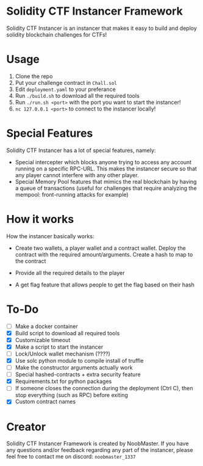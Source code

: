 # Solidity CTF Instancer Framework

Solidity CTF Instancer is an instancer that makes it easy to build and deploy solidity blockchain challenges for CTFs!


# Usage

1. Clone the repo
2. Put your challenge contract in `Chall.sol`
3. Edit `deployment.yaml` to your preferance
4. Run `./build.sh` to download all the required tools
5. Run `./run.sh <port>` with the port you want to start the instancer!
6. `nc 127.0.0.1 <port>` to connect to the instancer locally!

# Special Features

Solidity CTF Instancer has a lot of special features, namely:

* Special intercepter which blocks anyone trying to access any account running on a specific RPC-URL. This makes the instancer secure so that any player cannot interfere with any other player.
* Special Memory Pool features that mimics the real blockchain by having a queue of transactions (useful for challenges that require analyzing the mempool: front-running attacks for example)

# How it works

How the instancer basically works:

* Create two wallets, a player wallet and a contract wallet. Deploy the contract with the required amount/arguments. Create a hash to map to the contract

* Provide all the required details to the player

* A get flag feature that allows people to get the flag based on their hash

# To-Do

- [ ] Make a docker container
- [X] Build script to download all required tools
- [X] Customizable timeout
- [X] Make a script to start the instancer
- [ ] Lock/Unlock wallet mechanism (????)
- [X] Use solc python module to compile install of truffle
- [ ] Make the constructor arguments actually work
- [ ] Special hashed-contracts + extra security feature
- [X] Requirements.txt for python packages
- [ ] If someone closes the connection during the deployment (Ctrl C), then stop everything (such as RPC) before exiting
- [X] Custom contract names

# Creator

Solidity CTF Instancer Framework is created by NoobMaster. If you have any questions and/or feedback regarding any part of the instancer, please feel free to contact me on discord: `noobmaster_1337`
